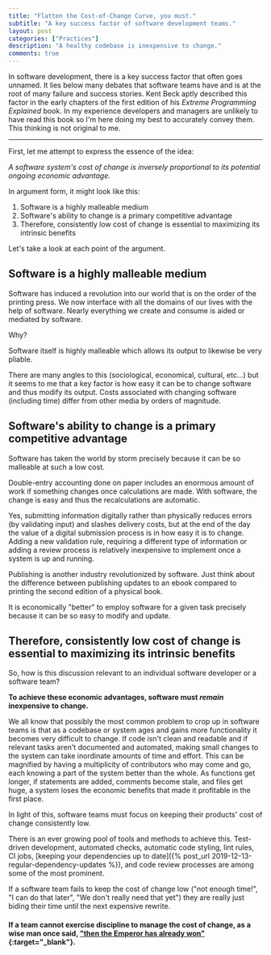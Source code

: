 ```yaml
---
title: "Flatten the Cost-of-Change Curve, you must."
subtitle: "A key success factor of software development teams."
layout: post
categories: ["Practices"]
description: "A healthy codebase is inexpensive to change."
comments: true
---
```


In software development, there is a key success factor that often goes unnamed. It lies below many debates that software teams have and is at the root of many failure and success stories. Kent Beck aptly described this factor in the early chapters of the first edition of his *Extreme Programming Explained* book. In my experience developers and managers are unlikely to have read this book so I'm here doing my best to accurately convey them. This thinking is not original to me.

---

First, let me attempt to express the essence of the idea:

*A software system's cost of change is inversely proportional to its potential ongoing economic advantage.*

In argument form, it might look like this:

1. Software is a highly malleable medium
2. Software's ability to change is a primary competitive advantage
3. Therefore, consistently low cost of change is essential to maximizing its intrinsic benefits

Let's take a look at each point of the argument.

## Software is a highly malleable medium

Software has induced a revolution into our world that is on the order of the printing press. We now interface with all the domains of our lives with the help of software. Nearly everything we create and consume is aided or mediated by software.

Why?

Software itself is highly malleable which allows its output to likewise be very pliable.

There are many angles to this (sociological, economical, cultural, etc...) but it seems to me that a key factor is how easy it can be to change software and thus modify its output. Costs associated with changing software (including time) differ from other media by orders of magnitude.

## Software's ability to change is a primary competitive advantage

Software has taken the world by storm precisely because it can be so malleable at such a low cost.

Double-entry accounting done on paper includes an enormous amount of work if something changes once calculations are made. With software, the change is easy and thus the recalculations are automatic.

Yes, submitting information digitally rather than physically reduces errors (by validating input) and slashes delivery costs, but at the end of the day the value of a digital submission process is in how easy it is to change. Adding a new validation rule, requiring a different type of information or adding a review process is relatively inexpensive to implement once a system is up and running.

Publishing is another industry revolutionized by software. Just think about the difference between publishing updates to an ebook compared to printing the second edition of a physical book.

It is economically "better" to employ software for a given task precisely because it can be so easy to modify and update.

## Therefore, consistently low cost of change is essential to maximizing its intrinsic benefits

So, how is this discussion relevant to an individual software developer or a software team?

**To achieve these economic advantages, software must *remain* inexpensive to change.**

We all know that possibly the most common problem to crop up in software teams is that as a codebase or system ages and gains more functionality it becomes very difficult to change. If code isn't clean and readable and if relevant tasks aren't documented and automated, making small changes to the system can take inordinate amounts of time and effort. This can be magnified by having a multiplicity of contributors who may come and go, each knowing a part of the system better than the whole. As functions get longer, if statements are added, comments become stale, and files get huge, a system loses the economic benefits that made it profitable in the first place.

In light of this, software teams must focus on keeping their products' cost of change consistently low.

There is an ever growing pool of tools and methods to achieve this. Test-driven development, automated checks, automatic code styling, lint rules, CI jobs, [keeping your dependencies up to date]({% post_url 2019-12-13-regular-dependency-updates %}), and code review processes are among some of the most prominent.

If a software team fails to keep the cost of change low ("not enough time!", "I can do that later", "We don't really need that yet") they are really just biding their time until the next expensive rewrite.

#### If a team cannot exercise discipline to manage the cost of change, as a wise man once said, ["then the Emperor has already won"](https://getyarn.io/yarn-clip/609961ff-f41a-4056-8368-f87e438c3eb1#/OT5Cc0Nu3m){:target="_blank"}.
